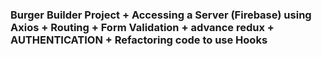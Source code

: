 ### Burger Builder Project + Accessing a Server (Firebase) using Axios + Routing + Form Validation + advance redux + AUTHENTICATION + Refactoring code to use Hooks